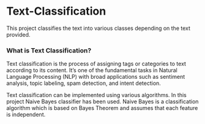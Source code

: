 # Text-Classification
This project classifies the text into various classes depending on the text provided.

<h3>What is Text Classification?</h3>

<p>Text classification is the process of assigning tags or categories to text according to its content. It’s one of the fundamental tasks in Natural Language Processing (NLP) with broad applications such as sentiment analysis, topic labeling, spam detection, and intent detection.</p>

<p>Text classification can be implemented using various algorithms. In this project Naive Bayes classifier has been used. Naive Bayes is a classification algorithm
which is based on Bayes Theorem and assumes that each feature is independent.</p>
